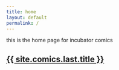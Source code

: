 ```yaml
---
title: home
layout: default
permalink: /
---
```

this is the home page for incubator comics

<h2>
  <a href='{{ site.comics.last.url| relative_url }}'>
    {{ site.comics.last.title }}
  </a>
</h2>